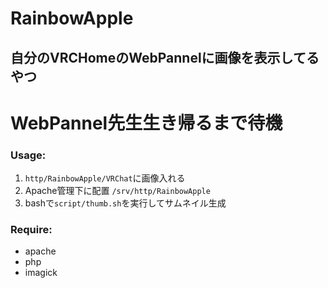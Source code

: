 # RainbowApple
## 自分のVRCHomeのWebPannelに画像を表示してるやつ

# WebPannel先生生き帰るまで待機

### Usage:
1. `http/RainbowApple/VRChat`に画像入れる
1. Apache管理下に配置 `/srv/http/RainbowApple`
1. bashで`script/thumb.sh`を実行してサムネイル生成

### Require:
- apache
- php
- imagick
